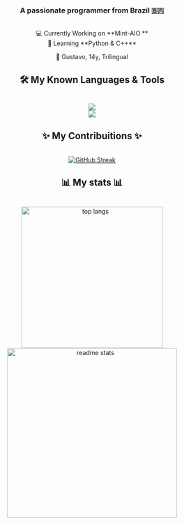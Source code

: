 <h3 align="center">A passionate programmer from Brazil 🇧🇷</h3>

<br/>

<div align="center">
  💻 Currently Working on **Mint-AIO ** <br>
  🐍 Learning **Python & C++** <br>

  📂 Gustavo, 14y, Trilingual <br>
</div>

<h2 align="center">🛠️ My Known Languages & Tools</h2>

<br/>

<div align="center">
  <a href="https://skillicons.dev">
  <img src="https://skillicons.dev/icons?i=js,html,css,python,cpp"> <br>
  <img src="https://skillicons.dev/icons?i=vscode,linux,figma,bootstrap">
  </a>
</div>

<div align="center">
  <h2>✨ My Contribuitions ✨</h2>
  <br>
   <a href="https://git.io/streak-stats"><img src="https://streak-stats.demolab.com?user=callmeminty&theme=radical&border_radius=3.5&date_format=j%20M%5B%20Y%5D" alt="GitHub Streak" /></a>
</div>

<div align="center">
  <h2>📊 My stats 📊</h2>
  <br>
    <img width=325 align="center" src="https://github-readme-stats-salesp07.vercel.app/api/top-langs/?username=salesp07&hide=HTML&langs_count=8&layout=compact&theme=react&border_radius=10&size_weight=0.5&count_weight=0.5&exclude_repo=github-readme-stats" alt="top langs" /> 
  <img align="center" width=390 src="https://github-readme-stats-salesp07.vercel.app/api?username=salesp07&count_private=true&show_icons=true&theme=react&rank_icon=github&border_radius=10" alt="readme stats" />
</div>
